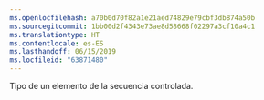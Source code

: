 ```yaml
---
ms.openlocfilehash: a70b0d70f82a1e21aed74829e79cbf3db874a50b
ms.sourcegitcommit: 1bb00d2f4343e73ae8d58668f02297a3cf10a4c1
ms.translationtype: HT
ms.contentlocale: es-ES
ms.lasthandoff: 06/15/2019
ms.locfileid: "63871480"
---
```

Tipo de un elemento de la secuencia controlada.